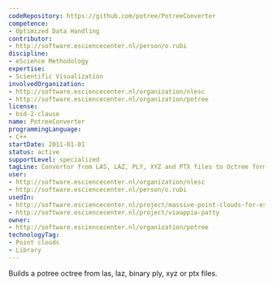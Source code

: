 ```yaml
---
codeRepository: https://github.com/potree/PotreeConverter
competence:
- Optimized Data Handling
contributor:
- http://software.esciencecenter.nl/person/o.rubi
discipline:
- eScience Methodology
expertise:
- Scientific Visualization
involvedOrganization:
- http://software.esciencecenter.nl/organization/nlesc
- http://software.esciencecenter.nl/organization/potree
license:
- bsd-2-clause
name: PotreeConverter
programmingLanguage:
- C++
startDate: 2011-01-01
status: active
supportLevel: specialized
tagLine: Convertor from LAS, LAZ, PLY, XYZ and PTX files to Octree format
user:
- http://software.esciencecenter.nl/organization/nlesc
- http://software.esciencecenter.nl/person/o.rubi
usedIn:
- http://software.esciencecenter.nl/project/massive-point-clouds-for-esciences
- http://software.esciencecenter.nl/project/viaappia-patty
owner: 
- http://software.esciencecenter.nl/organization/potree
technologyTag:
- Point clouds
- Library
---
```

Builds a potree octree from las, laz, binary ply, xyz or ptx files.
